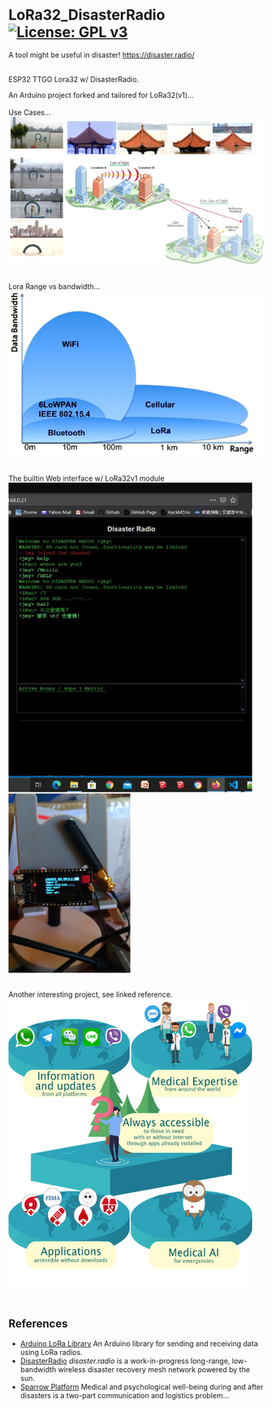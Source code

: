 # LoRa32_DisasterRadio [![License: GPL v3](https://img.shields.io/badge/License-GPLv3-blue.svg)](https://www.gnu.org/licenses/gpl-3.0)<br>
A tool might be useful in disaster! https://disaster.radio/ <br><br>

ESP32 TTGO Lora32 w/ DisasterRadio.


An Arduino project forked and tailored for LoRa32(v1)...
<br><br>
Use Cases...
<img src="pictures/LoRaUseCases20200715.png" width=800/>
<br><br>

Lora Range vs bandwidth...
<img src="pictures/LoRaRange.png" width=640/>
<br><br>

The builtin Web interface w/ LoRa32v1 module <br>
<img src="pictures/DSweb0716.jpg" width=480/> &nbsp;&nbsp;&nbsp;<img src="pictures/LoRa32_0715.png" width=240/>
<br><br>

Another interesting project, see linked reference.<br>
<img src="pictures/SparrowSummary.png" width=480/>
<br><br>
## References
  - [Arduino LoRa Library](https://github.com/sandeepmistry/arduino-LoRa) An Arduino library for sending and receiving data using LoRa radios.
  - [DisasterRadio](https://github.com/sudomesh/disaster-radio) _disaster.radio_ is a work-in-progress long-range, low-bandwidth wireless disaster recovery mesh network powered by the sun.
  - [Sparrow Platform](https://github.com/sparrow-platform/sparrow/wiki) Medical and psychological well-being during and after disasters is a two-part communication and logistics problem...

